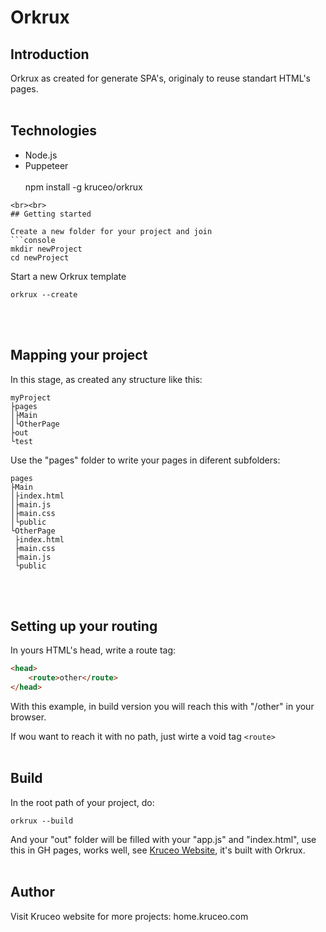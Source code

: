 # Orkrux

## Introduction

Orkrux as created for generate SPA's, originaly to reuse standart HTML's pages.
<br><br>
## Technologies

* Node.js
* Puppeteer
<br><br>
npm install -g kruceo/orkrux
```
<br><br>
## Getting started

Create a new folder for your project and join
```console
mkdir newProject
cd newProject
```
Start a new Orkrux template
```console
orkrux --create
```
<br><br>
## Mapping your project

In this stage, as created any structure like this:
```
myProject
├pages
│├Main
│└OtherPage
├out
└test
```
Use the "pages" folder to write your pages in diferent subfolders:
```
pages         
├Main         
│├index.html  
│├main.js     
│├main.css    
│└public      
└OtherPage    
 ├index.html  
 ├main.css    
 ├main.js     
 └public      
```
<br><br>
## Setting up your routing

In yours HTML's head, write a route tag: 
```html
<head>
    <route>other</route>
</head>
```
With this example, in build version you will reach this with "/other" in your browser.

If wou want to reach it with no path, just wirte a void tag `<route>`
<br><br>
## Build

In the root path of your project, do:
```console
orkrux --build
```

And your "out" folder will be filled with your "app.js" and "index.html", use this in GH pages, works well, see <a href="http://home.kruceo.com">Kruceo Website</a>, it's built with Orkrux.
<br><br>
## Author

Visit Kruceo website for more projects: home.kruceo.com